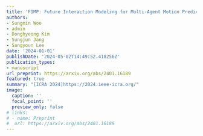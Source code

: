 ```yaml
---
title: 'FIMP: Future Interaction Modeling for Multi-Agent Motion Prediction'
authors:
- Sungmin Woo
- admin
- Donghyeong Kim
- Sungjun Jang
- Sangyoun Lee
date: '2024-01-01'
publishDate: '2024-05-02T14:49:52.418256Z'
publication_types:
- manuscript
url_preprint: https://arxiv.org/abs/2401.16189
featured: true
summary: "[ICRA 2024]https://2024.ieee-icra.org/"
image:
  caption: ''
  focal_point: ''
  preview_only: false
# links:
# - name: Preprint
#  url: https://arxiv.org/abs/2401.16189
---
```

